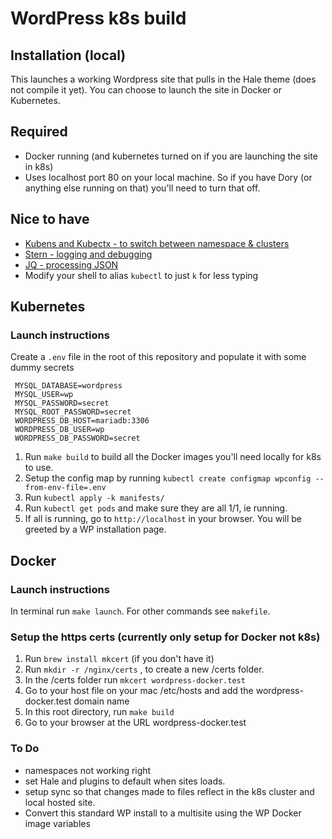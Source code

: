 # WordPress k8s build

## Installation (local)

This launches a working Wordpress site that pulls in the Hale theme (does not compile it yet).
You can choose to launch the site in Docker or Kubernetes.

## Required
* Docker running (and kubernetes turned on if you are launching the site in k8s)
* Uses localhost port 80 on your local machine. So if you have Dory (or anything else running on that) you'll need to turn that off.

## Nice to have
* [Kubens and Kubectx - to switch between namespace & clusters](https://github.com/ahmetb/kubectx)
* [Stern - logging and debugging](https://github.com/wercker/stern)
* [JQ - processing JSON](https://stedolan.github.io/jq)
* Modify your shell to alias `kubectl` to just `k` for less typing

## Kubernetes

### Launch instructions
Create a `.env` file in the root of this repository and populate it with some dummy secrets
```
 MYSQL_DATABASE=wordpress
 MYSQL_USER=wp
 MYSQL_PASSWORD=secret
 MYSQL_ROOT_PASSWORD=secret
 WORDPRESS_DB_HOST=mariadb:3306
 WORDPRESS_DB_USER=wp
 WORDPRESS_DB_PASSWORD=secret
```

1. Run `make build` to build all the Docker images you'll need locally for k8s to use.
2. Setup the config map by running `kubectl create configmap wpconfig --from-env-file=.env`
3. Run `kubectl apply -k manifests/`
4. Run `kubectl get pods` and make sure they are all 1/1, ie running.
5. If all is running, go to `http://localhost` in your browser. You will be greeted by a WP installation page.

## Docker

### Launch instructions

In terminal run `make launch`. For other commands see `makefile`.

### Setup the https certs (currently only setup for Docker not k8s)

1. Run `brew install mkcert` (if you don't have it)
2. Run `mkdir -r /nginx/certs` , to create a new /certs folder.
3. In the /certs folder run `mkcert wordpress-docker.test`
4. Go to your host file on your mac /etc/hosts and add the wordpress-docker.test domain name
5. In this root directory, run `make build`
6. Go to your browser at the URL wordpress-docker.test

### To Do

- namespaces not working right
- set Hale and plugins to default when sites loads.
- setup sync so that changes made to files reflect in the k8s cluster and local hosted site.
- Convert this standard WP install to a multisite using the WP Docker image variables
